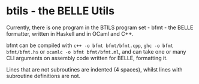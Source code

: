 # btils - the BELLE Utils

Currently, there is one program in the BTILS program set - bfmt - the BELLE formatter, written in Haskell and in OCaml and C++.

bfmt can be compiled with `c++ -o bfmt bfmt/bfmt.cpp`, `ghc -o bfmt bfmt/bfmt.hs` or `ocamlc -o bfmt bfmt/bfmt.ml`, and can take one or many CLI arguments on assembly code written for BELLE, formatting it.

Lines that are not subroutines are indented (4 spaces), whilst lines with subroutine definitions are not.
